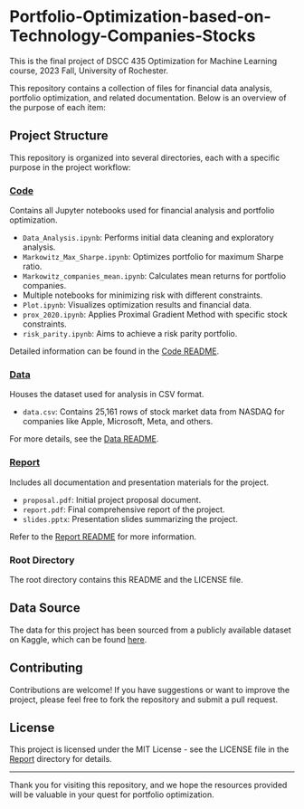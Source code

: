 # Portfolio-Optimization-based-on-Technology-Companies-Stocks
This is the final project of DSCC 435 Optimization for Machine Learning course, 2023 Fall, University of Rochester.

This repository contains a collection of files for financial data analysis, portfolio optimization, and related documentation. Below is an overview of the purpose of each item:

## Project Structure

This repository is organized into several directories, each with a specific purpose in the project workflow:

### [Code](./Code)
Contains all Jupyter notebooks used for financial analysis and portfolio optimization.

- `Data_Analysis.ipynb`: Performs initial data cleaning and exploratory analysis.
- `Markowitz_Max_Sharpe.ipynb`: Optimizes portfolio for maximum Sharpe ratio.
- `Markowitz_companies_mean.ipynb`: Calculates mean returns for portfolio companies.
- Multiple notebooks for minimizing risk with different constraints.
- `Plot.ipynb`: Visualizes optimization results and financial data.
- `prox_2020.ipynb`: Applies Proximal Gradient Method with specific stock constraints.
- `risk_parity.ipynb`: Aims to achieve a risk parity portfolio.

Detailed information can be found in the [Code README](./Code/README.md).

### [Data](./Data)
Houses the dataset used for analysis in CSV format.

- `data.csv`: Contains 25,161 rows of stock market data from NASDAQ for companies like Apple, Microsoft, Meta, and others.

For more details, see the [Data README](./Data/README.md).

### [Report](./Report)
Includes all documentation and presentation materials for the project.

- `proposal.pdf`: Initial project proposal document.
- `report.pdf`: Final comprehensive report of the project.
- `slides.pptx`: Presentation slides summarizing the project.

Refer to the [Report README](./Report/README.md) for more information.

### Root Directory
The root directory contains this README and the LICENSE file.

## Data Source
The data for this project has been sourced from a publicly available dataset on Kaggle, which can be found [here](https://www.kaggle.com/datasets/khushipitroda/stock-market-historical-data-of-top-10-companies/).

## Contributing
Contributions are welcome! If you have suggestions or want to improve the project, please feel free to fork the repository and submit a pull request.

## License
This project is licensed under the MIT License - see the LICENSE file in the [Report](./Report) directory for details.

---

Thank you for visiting this repository, and we hope the resources provided will be valuable in your quest for portfolio optimization.
